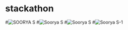 # stackathon
#![SOORYA S](https://user-images.githubusercontent.com/64886846/86014035-74964d00-ba3d-11ea-993f-c818a48c02f4.jpg)
 #![Soorya S](https://user-images.githubusercontent.com/64886846/86015028-b1167880-ba3e-11ea-87af-98d88644d8de.png)
#![Soorya S](https://user-images.githubusercontent.com/64886846/86014844-790f3580-ba3e-11ea-91c6-01fb3916d982.png)
#![Soorya S-1](https://user-images.githubusercontent.com/64886846/86015089-c55a7580-ba3e-11ea-8712-dc7a450c064f.png)

